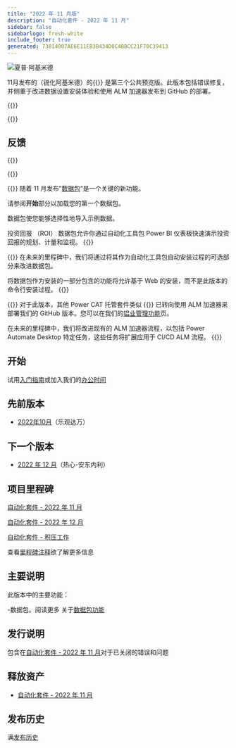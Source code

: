 ```yaml
---
title: "2022 年 11 月版"
description: "自动化套件 - 2022 年 11 月"
sidebar: false
sidebarlogo: fresh-white
include_footer: true
generated: 73814007AE6E11EB3B434D0C4BBCC21F70C39413
---
```


<div class="optional">

![夏普·阿基米德](/images/sharp-archimedes.png)

11月发布的（锐化阿基米德）的{{<product-name>}} 是第三个公共预览版。此版本包括错误修复，并侧重于改进数据设置安装体验和使用 ALM 加速器发布到 GitHub 的部署。

</div>

{{<presentation slides="1,2,3">}}

<div class="optional">

{{<presentationStyles>}}

## 反馈

{{<questions name="/content/zh-hans/releases/november-2022.json" completed="感谢您提供反馈" showNavigationButtons="false" locale="zh-hans">}}

</div>

{{<slideStyles>}}

{{<slide  id="slide1" audio="releases/november-2022/DataPacks.mp3" description="Automation Kit Overview" image="releases/november-2022/DataPacks.svg" >}}
随着 11 月发布”[数据包](/zh-hans/features/datapacks)“是一个关键的新功能。

请参阅**开始**部分以加载您的第一个数据包。

数据包使您能够选择性地导入示例数据。

投资回报 （ROI） 数据包允许你通过自动化工具包 Power BI 仪表板快速演示投资回报的规划、计量和监视。
{{</slide>}}

{{<slide  id="slide2" audio="releases/november-2022/DataPacks-WhatsNext.mp3" description="Automation Kit Features" image="releases/november-2022/DataPacks-WhatsNext.svg?v=1" >}}
在未来的里程碑中，我们将通过将其作为自动化工具包自动安装过程的可选部分来改进数据包。

将数据包作为安装的一部分包含的功能将允许基于 Web 的安装，而不是此版本的命令行安装过程。
{{</slide>}}


{{<slide id="slide3" audio="releases/november-2022/alm-roadmap.mp3" description="ALM Roadmap" localImage="/images/illustrations/alm-roadmap-2022-11.svg" >}}
对于此版本，其他 Power CAT 托管套件类似 {{<product-name>}} 已转向使用 ALM 加速器来部署我们的 GitHub 版本。您可以在我们的[铝业管理功能](/zh-hans/features/alm)页。

在未来的里程碑中，我们将改进现有的 ALM 加速器流程，以包括 Power Automate Desktop 特定任务，这些任务将扩展应用于 CI/CD ALM 流程。
{{</slide>}}

<div class="optional">

## 开始

试用[入门指南](/zh-hans/get-started)或加入我们的[办公时间](/zh-hans/office-hours)

## 先前版本

- [2022年10月](/zh-hans/releases/october-2022)（乐观达万）

## 下一个版本

- [2022 年 12 月](/zh-hans/releases/december-2022)（热心-安东内利）

## 项目里程碑

[自动化套件 - 2022 年 11 月](https://github.com/orgs/microsoft/projects/486/views/4)

[自动化套件 - 2022 年 12 月](https://github.com/orgs/microsoft/projects/486/views/5)

[自动化套件 - 积压工作](https://github.com/orgs/microsoft/projects/486/views/1)

查看[里程碑注释](/zh-hans/releases/milestones)欲了解更多信息

## 主要说明

此版本中的主要功能：

-数据包。阅读更多 关于[数据包功能](/zh-hans/features/datapacks)

## 发行说明

包含在[自动化套件 - 2022 年 11 月](https://github.com/microsoft/powercat-automation-kit/releases/tag/AutomationKit-November2022)对于已关闭的错误和问题

## 释放资产

- [自动化套件 - 2022 年 11 月](https://github.com/microsoft/powercat-automation-kit/releases/tag/AutomationKit-November2022)

## 发布历史

满[发布历史](/zh-hans/releases)

</div>
